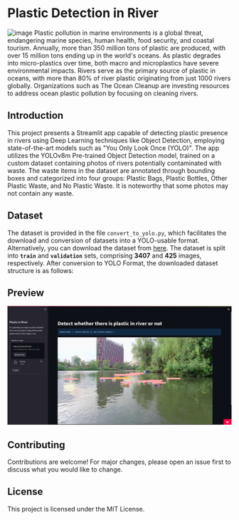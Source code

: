 


# Plastic Detection in River
![image](https://github.com/user-attachments/assets/286513d1-713c-454e-b5e9-9d72f432be91)
Plastic pollution in marine environments is a global threat, endangering marine species, human health, food security, and coastal tourism. Annually, more than 350 million tons of plastic are produced, with over 15 million tons ending up in the world's oceans. As plastic degrades into micro-plastics over time, both macro and microplastics have severe environmental impacts. Rivers serve as the primary source of plastic in oceans, with more than 80% of river plastic originating from just 1000 rivers globally. Organizations such as The Ocean Cleanup are investing resources to address ocean plastic pollution by focusing on cleaning rivers.



## Introduction

This project presents a Streamlit app capable of detecting plastic presence in rivers using Deep Learning techniques like Object Detection, employing state-of-the-art models such as "You Only Look Once (YOLO)". The app utilizes the YOLOv8m Pre-trained Object Detection model, trained on a custom dataset containing photos of rivers potentially contaminated with waste. The waste items in the dataset are annotated through bounding boxes and categorized into four groups: Plastic Bags, Plastic Bottles, Other Plastic Waste, and No Plastic Waste. It is noteworthy that some photos may not contain any waste.

## Dataset

The dataset is provided in the file `convert_to_yolo.py`, which facilitates the download and conversion of datasets into a YOLO-usable format. Alternatively, you can download the dataset from [here](https://huggingface.co/datasets/Kili/plastic_in_river). The dataset is split into **`train`** and **`validation`** sets, comprising **3407** and **425** images, respectively. After conversion to YOLO Format, the downloaded dataset structure is as follows:


## Preview
![screenshot](https://github.com/Chowdhurynaseeh/plastic_Detection/blob/main/Screenshots/Example-screenshot.png)

## Contributing

Contributions are welcome! For major changes, please open an issue first to discuss what you would like to change.

## License

This project is licensed under the MIT License.
